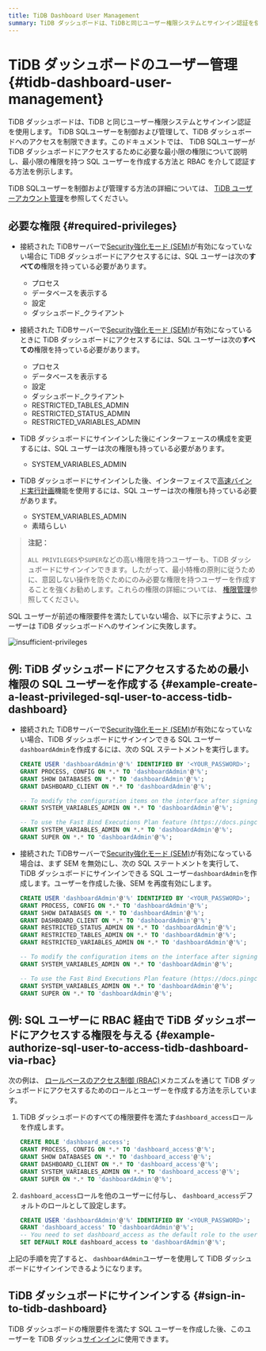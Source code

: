 ```yaml
---
title: TiDB Dashboard User Management
summary: TiDB ダッシュボードは、TiDBと同じユーザー権限システムとサインイン認証を使用します。TiDB SQLユーザーを制御および管理して、TiDB ダッシュボードへのアクセスを制限できます。必要な権限には、プロセス、データベース表示、設定、ダッシュボード_クライアントなどが含まれます。最小限の権限を持つSQLユーザーを作成する方法やRBACを介して認証する方法も説明されています。TiDB ダッシュボードにサインインするための手順も示されています。
---
```


# TiDB ダッシュボードのユーザー管理 {#tidb-dashboard-user-management}

TiDB ダッシュボードは、TiDB と同じユーザー権限システムとサインイン認証を使用します。 TiDB SQLユーザーを制御および管理して、TiDB ダッシュボードへのアクセスを制限できます。このドキュメントでは、 TiDB SQLユーザーが TiDB ダッシュボードにアクセスするために必要な最小限の権限について説明し、最小限の権限を持つ SQL ユーザーを作成する方法と RBAC を介して認証する方法を例示します。

TiDB SQLユーザーを制御および管理する方法の詳細については、 [TiDB ユーザーアカウント管理](/user-account-management.md)を参照してください。

## 必要な権限 {#required-privileges}

-   接続された TiDBサーバーで[Security強化モード (SEM)](/system-variables.md#tidb_enable_enhanced_security)が有効になっていない場合に TiDB ダッシュボードにアクセスするには、SQL ユーザーは次の**すべての**権限を持っている必要があります。

    -   プロセス
    -   データベースを表示する
    -   設定
    -   ダッシュボード_クライアント

-   接続された TiDBサーバーで[Security強化モード (SEM)](/system-variables.md#tidb_enable_enhanced_security)が有効になっているときに TiDB ダッシュボードにアクセスするには、SQL ユーザーは次の**すべての**権限を持っている必要があります。

    -   プロセス
    -   データベースを表示する
    -   設定
    -   ダッシュボード_クライアント
    -   RESTRICTED_TABLES_ADMIN
    -   RESTRICTED_STATUS_ADMIN
    -   RESTRICTED_VARIABLES_ADMIN

-   TiDB ダッシュボードにサインインした後にインターフェースの構成を変更するには、SQL ユーザーは次の権限も持っている必要があります。

    -   SYSTEM_VARIABLES_ADMIN

-   TiDB ダッシュボードにサインインした後、インターフェイスで[高速バインド実行計画](/dashboard/dashboard-statement-details.md#fast-plan-binding)機能を使用するには、SQL ユーザーは次の権限も持っている必要があります。

    -   SYSTEM_VARIABLES_ADMIN
    -   素晴らしい

> **注記：**
>
> `ALL PRIVILEGES`や`SUPER`などの高い権限を持つユーザーも、TiDB ダッシュボードにサインインできます。したがって、最小特権の原則に従うために、意図しない操作を防ぐためにのみ必要な権限を持つユーザーを作成することを強くお勧めします。これらの権限の詳細については、 [権限管理](/privilege-management.md)参照してください。

SQL ユーザーが前述の権限要件を満たしていない場合、以下に示すように、ユーザーは TiDB ダッシュボードへのサインインに失敗します。

![insufficient-privileges](https://docs-download.pingcap.com/media/images/docs/dashboard/dashboard-user-insufficient-privileges.png)

## 例: TiDB ダッシュボードにアクセスするための最小権限の SQL ユーザーを作成する {#example-create-a-least-privileged-sql-user-to-access-tidb-dashboard}

-   接続された TiDBサーバーで[Security強化モード (SEM)](/system-variables.md#tidb_enable_enhanced_security)が有効になっていない場合、TiDB ダッシュボードにサインインできる SQL ユーザー`dashboardAdmin`を作成するには、次の SQL ステートメントを実行します。

    ```sql
    CREATE USER 'dashboardAdmin'@'%' IDENTIFIED BY '<YOUR_PASSWORD>';
    GRANT PROCESS, CONFIG ON *.* TO 'dashboardAdmin'@'%';
    GRANT SHOW DATABASES ON *.* TO 'dashboardAdmin'@'%';
    GRANT DASHBOARD_CLIENT ON *.* TO 'dashboardAdmin'@'%';

    -- To modify the configuration items on the interface after signing in to TiDB Dashboard, the user-defined SQL user must be granted with the following privilege.
    GRANT SYSTEM_VARIABLES_ADMIN ON *.* TO 'dashboardAdmin'@'%';

    -- To use the Fast Bind Executions Plan feature (https://docs.pingcap.com/tidb/v7.5/dashboard-statement-details#fast-plan-binding) on the interface after signing in to TiDB Dashboard, the user-defined SQL user must be granted with the following privileges.
    GRANT SYSTEM_VARIABLES_ADMIN ON *.* TO 'dashboardAdmin'@'%';
    GRANT SUPER ON *.* TO 'dashboardAdmin'@'%';
    ```

-   接続された TiDBサーバーで[Security強化モード (SEM)](/system-variables.md#tidb_enable_enhanced_security)が有効になっている場合は、まず SEM を無効にし、次の SQL ステートメントを実行して、TiDB ダッシュボードにサインインできる SQL ユーザー`dashboardAdmin`を作成します。ユーザーを作成した後、SEM を再度有効にします。

    ```sql
    CREATE USER 'dashboardAdmin'@'%' IDENTIFIED BY '<YOUR_PASSWORD>';
    GRANT PROCESS, CONFIG ON *.* TO 'dashboardAdmin'@'%';
    GRANT SHOW DATABASES ON *.* TO 'dashboardAdmin'@'%';
    GRANT DASHBOARD_CLIENT ON *.* TO 'dashboardAdmin'@'%';
    GRANT RESTRICTED_STATUS_ADMIN ON *.* TO 'dashboardAdmin'@'%';
    GRANT RESTRICTED_TABLES_ADMIN ON *.* TO 'dashboardAdmin'@'%';
    GRANT RESTRICTED_VARIABLES_ADMIN ON *.* TO 'dashboardAdmin'@'%';

    -- To modify the configuration items on the interface after signing in to TiDB Dashboard, the user-defined SQL user must be granted with the following privilege.
    GRANT SYSTEM_VARIABLES_ADMIN ON *.* TO 'dashboardAdmin'@'%';

    -- To use the Fast Bind Executions Plan feature (https://docs.pingcap.com/tidb/v7.5/dashboard-statement-details#fast-plan-binding) on the interface after signing in to TiDB Dashboard, the user-defined SQL user must be granted with the following privileges.
    GRANT SYSTEM_VARIABLES_ADMIN ON *.* TO 'dashboardAdmin'@'%';
    GRANT SUPER ON *.* TO 'dashboardAdmin'@'%';
    ```

## 例: SQL ユーザーに RBAC 経由で TiDB ダッシュボードにアクセスする権限を与える {#example-authorize-sql-user-to-access-tidb-dashboard-via-rbac}

次の例は、 [ロールベースのアクセス制御 (RBAC)](/role-based-access-control.md)メカニズムを通じて TiDB ダッシュボードにアクセスするためのロールとユーザーを作成する方法を示しています。

1.  TiDB ダッシュボードのすべての権限要件を満たす`dashboard_access`ロールを作成します。

    ```sql
    CREATE ROLE 'dashboard_access';
    GRANT PROCESS, CONFIG ON *.* TO 'dashboard_access'@'%';
    GRANT SHOW DATABASES ON *.* TO 'dashboard_access'@'%';
    GRANT DASHBOARD_CLIENT ON *.* TO 'dashboard_access'@'%';
    GRANT SYSTEM_VARIABLES_ADMIN ON *.* TO 'dashboard_access'@'%';
    GRANT SUPER ON *.* TO 'dashboardAdmin'@'%';
    ```

2.  `dashboard_access`ロールを他のユーザーに付与し、 `dashboard_access`デフォルトのロールとして設定します。

    ```sql
    CREATE USER 'dashboardAdmin'@'%' IDENTIFIED BY '<YOUR_PASSWORD>';
    GRANT 'dashboard_access' TO 'dashboardAdmin'@'%';
    -- You need to set dashboard_access as the default role to the user
    SET DEFAULT ROLE dashboard_access to 'dashboardAdmin'@'%';
    ```

上記の手順を完了すると、 `dashboardAdmin`ユーザーを使用して TiDB ダッシュボードにサインインできるようになります。

## TiDB ダッシュボードにサインインする {#sign-in-to-tidb-dashboard}

TiDB ダッシュボードの権限要件を満たす SQL ユーザーを作成した後、このユーザーを TiDB ダッシュ[サインイン](/dashboard/dashboard-access.md#sign-in)に使用できます。
